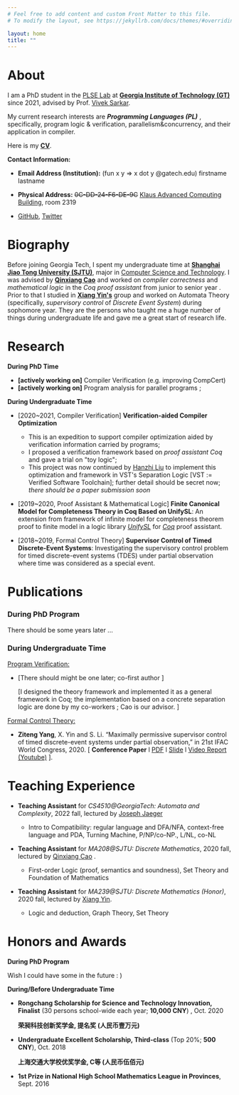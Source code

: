 ```yaml
---
# Feel free to add content and custom Front Matter to this file.
# To modify the layout, see https://jekyllrb.com/docs/themes/#overriding-theme-defaults

layout: home
title: ""
---
```


# **About** 

I am a PhD student in the [PLSE Lab](https://www.scs.gatech.edu/content/programming-languages-software-engineering) at **[Georgia Institute of Technology (GT)](https://www.gatech.edu/)** since 2021, advised by Prof. [Vivek Sarkar](https://vsarkar.cc.gatech.edu/).

My current research interests are ***Programming Languages (PL)*** , specifically, program logic & verification, parallelism&concurrency, and their application in compiler. 

Here is my **[CV](./cv/CV_ZitengYang.pdf)**.

**Contact Information:**

- **Email Address (Institution):**  (fun x y => x dot y @gatech.edu) firstname lastname  

- **Physical Address:** ~~0C-DD-24-F6-DE-9C~~ [Klaus Advanced Computing Building](https://www.scs.gatech.edu/content/building-facilities), room 2319

- [GitHub](https://github.com/Youngzt998), [Twitter](https://twitter.com/Ziteng__Yang)

# **Biography**

Before joining Georgia Tech, I spent my undergraduate time at **[Shanghai Jiao Tong University (SJTU)](https://www.sjtu.edu.cn/)**, major in [Computer Science and Technology](http://www.cs.sjtu.edu.cn/en/).  I was advised by **[Qinxiang Cao](https://jhc.sjtu.edu.cn/people/members/faculty/qinxiang-cao.html)** and worked on *compiler correctness* and *mathematical logic* in the *Coq proof assistant* from junior to senior year . Prior to that I studied in **[Xiang Yin's](http://xiangyin.sjtu.edu.cn/)** group and worked on Automata Theory (specifically, *supervisory control* of *Discrete Event System*) during sophomore year. They are the persons who taught me a huge number of things during undergraduate life and gave me a great start of research life.

# **Research**

**During PhD Time**

- **[actively working on]** Compiler Verification (e.g. improving CompCert)
- **[actively working on]** Program analysis for parallel programs ;

**During Undergraduate Time**

- [2020~2021, Compiler Verification] **Verification-aided Compiler Optimization** 
  - This is an expedition to support compiler optimization aided by verification information carried by programs;
  - I proposed a verification framework based on *proof assistant Coq* and gave a trial on "toy logic";
  - This project was now continued by [Hanzhi Liu](https://misaka.center/) to implement this optimization and framework in VST's Separation Logic [VST := Verified Software Toolchain]; further detail should be secret now; *there should be a paper submission soon*
  
- [2019~2020, Proof Assistant & Mathematical Logic] **Finite Canonical Model for Completeness Theory in Coq Based on UnifySL**: An extension from framework of infinite model for completeness theorem proof to finite model in a logic library  [*UnifySL*](https://github.com/QinxiangCao/UnifySL) for [*Coq*](https://coq.inria.fr/) proof assistant.

- [2018~2019, Formal Control Theory] **Supervisor Control of Timed Discrete-Event Systems**: Investigating the supervisory control problem for timed discrete-event systems (TDES) under partial observation where time was considered as a special event.

# **Publications**

### **During PhD Program**

There should be some years later ...

### **During Undergraduate Time**

<u>Program Verification:</u>

- [There should might be one later; co-first author ]
  
  [I designed the theory framework and implemented it as a general framework in Coq; the implementation based on a concrete separation logic are done by my co-workers ; Cao is our advisor. ]

<u>Formal Control Theory:</u> 

- **Ziteng Yang**, X. Yin and S. Li. “Maximally permissive supervisor control of timed discrete-event systems under partial observation,” in 21st IFAC World Congress, 2020.  [  **Conference Paper** l [PDF](./papers/IFAC2020/IFAC2020-Final-Full.pdf)  l  [Slide](./papers/IFAC2020/IFAC2020-Slides.pdf) l  [Video Report (Youtube)](https://youtu.be/GtbxR_OKfXU) ]. 

# **Teaching Experience**

- **Teaching Assistant** for *CS4510@GeorgiaTech: Automata and Complexity*, 2022 fall, lectured by [Joseph Jaeger](https://faculty.cc.gatech.edu/~josephjaeger/)
  - Intro to Compatibility: regular language and DFA/NFA, context-free language and PDA, Turning Machine, P/NP/co-NP., L/NL, co-NL 

- **Teaching Assistant**  for *MA208@SJTU: Discrete Mathematics*, 2020 fall, lectured by [Qinxiang Cao](http://jhc.sjtu.edu.cn/people/members/qinxiang-cao.html) .

  - First-order Logic (proof, semantics and soundness), Set Theory and Foundation of Mathematics
- **Teaching Assistant** for  *MA239@SJTU: Discrete Mathematics (Honor)*, 2020 fall, lectured by [Xiang Yin](http://xiangyin.sjtu.edu.cn/).

  - Logic and deduction, Graph Theory, Set Theory

# **Honors and Awards**

**During PhD Program**

Wish I could have some in the future : )

**During/Before Undergraduate Time**

- **Rongchang Scholarship for Science and Technology Innovation, Finalist** (30 persons school-wide each  year; **10,000 CNY**) , Oct. 2020
  
  **荣昶科技创新奖学金, 提名奖 (人民币壹万元)**

- **Undergraduate Excellent Scholarship, Third-class** (Top 20%; **500 CNY**), Oct. 2018
  
  **上海交通大学校优奖学金, C等 (人民币伍佰元)**

- **1st Prize in National High School Mathematics League in Provinces**, Sept. 2016

